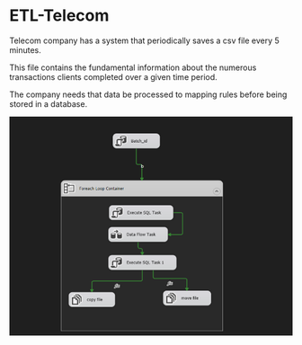 # ETL-Telecom

Telecom company has a system that periodically saves a csv file every 5 minutes.

This file contains the fundamental information about the numerous transactions clients completed over a given time period.

The company needs that data be processed to mapping rules before being stored in a database.


![Alt Text](https://raw.githubusercontent.com/mohamedessamanwar/ETL-Telecom-SSIS/main/Annotation%202023-07-20%20193914.png)
